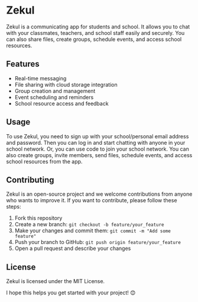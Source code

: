 # Zekul

Zekul is a communicating app for students and school. It allows you to chat with your classmates, teachers, and school staff easily and securely. You can also share files, create groups, schedule events, and access school resources.

## Features

- Real-time messaging
- File sharing with cloud storage integration
- Group creation and management
- Event scheduling and reminders
- School resource access and feedback

## Usage

To use Zekul, you need to sign up with your school/personal email address and password. Then you can log in and start chatting with anyone in your school network. Or, you can use code to join your school network. You can also create groups, invite members, send files, schedule events, and access school resources from the app.

## Contributing

Zekul is an open-source project and we welcome contributions from anyone who wants to improve it. If you want to contribute, please follow these steps:

1. Fork this repository
2. Create a new branch: `git checkout -b feature/your_feature`
3. Make your changes and commit them: `git commit -m "Add some feature"`
4. Push your branch to GitHub: `git push origin feature/your_feature`
5. Open a pull request and describe your changes

## License

Zekul is licensed under the MIT License.

I hope this helps you get started with your project! 😊
